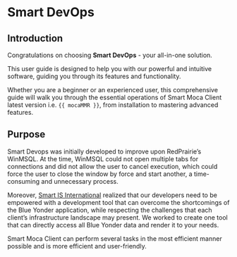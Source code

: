 # Smart DevOps

## Introduction

Congratulations on choosing **Smart DevOps** - your all-in-one solution. 

This user guide is designed to help you with our powerful and intuitive software, guiding you through its features and functionality.

Whether you are a beginner or an experienced user, this comprehensive guide will walk you through the essential operations of Smart Moca Client latest version i.e. `{{ mocaMMR }}`,  from installation to mastering advanced features. 

## Purpose

Smart Devops was initially developed to improve upon RedPrairie’s WinMSQL. At the time, WinMSQL could not open multiple tabs for connections and did not allow the user to cancel execution, which could force the user to close the window by force and start another, a time-consuming and unnecessary process. 

Moreover, [Smart IS International](https://www.smart-is.com/) realized that our developers need to be empowered with a development tool that can overcome the shortcomings of the Blue Yonder application, while respecting the challenges that each client’s infrastructure landscape may present. We worked to create one tool that can directly access all Blue Yonder data and render it to your needs. 

Smart Moca Client can perform several tasks in the most efficient manner possible and is more efficient and user-friendly.
